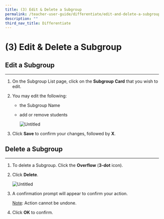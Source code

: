 ```yaml
---
title: (3) Edit & Delete a Subgroup
permalink: /teacher-user-guide/differentiate/edit-and-delete-a-subgroup/
description: ""
third_nav_title: Differentiate
---
```

<h1 id="-3-edit-delete-a-subgroup">(3) Edit &amp; Delete a Subgroup</h1>
<h2 id="-edit-a-subgroup-"><strong>Edit a Subgroup</strong></h2>
<hr>
<ol>
<li>On the Subgroup List page, click on the <strong>Subgroup</strong> <strong>Card</strong> that you wish to edit.</li>
<li><p>You may edit the following:</p>
<ul>
<li>the Subgroup Name</li>
<li><p>add or remove students</p>
<p><img alt="Untitled" src="https://s3-us-west-2.amazonaws.com/secure.notion-static.com/faaf0e12-2887-4b9c-bd0e-40419c6bb0c3/Untitled.png"></p>
</li>
</ul>
</li>
<li><p>Click <strong>Save</strong> to confirm your changes, followed by <strong>X</strong>.</p>
</li>
</ol>
<h2 id="-delete-a-subgroup-"><strong>Delete a Subgroup</strong></h2>
<hr>
<ol>
<li>To delete a Subgroup. Click the <strong>Overflow</strong> (<strong>3-dot</strong> icon).</li>
<li><p>Click <strong>Delete</strong>.</p>
<p> <img alt="Untitled" src="https://s3-us-west-2.amazonaws.com/secure.notion-static.com/f395ae3f-3bf3-4918-b090-e5aea9be8ea8/Untitled.png"></p>
</li>
<li><p>A confirmation prompt will appear to confirm your action.</p>
	<p><u>Note</u>: Action cannot be undone.</p>
</li>
<li><p>Click <strong>OK</strong> to confirm.</p>
</li>
</ol>